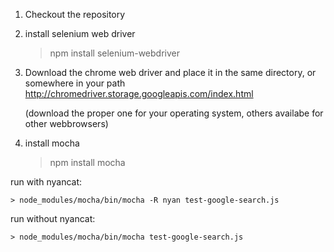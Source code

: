 1. Checkout the repository
1. install selenium web driver

	> npm install selenium-webdriver

1. Download the chrome web driver and place it in the same directory, or somewhere in your path
http://chromedriver.storage.googleapis.com/index.html 

	(download the proper one for your operating system, others availabe for other webbrowsers)
1. install mocha
	
	> npm install mocha

run with nyancat: 
	
	> node_modules/mocha/bin/mocha -R nyan test-google-search.js

run without nyancat: 

	> node_modules/mocha/bin/mocha test-google-search.js
